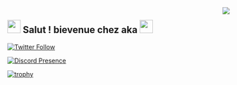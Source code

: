 <img src="https://64.media.tumblr.com/e1f1c97123ae217eb731500e502e0083/tumblr_n9dxcikmIU1qc9zfzo7_r1_250.gif" align="right">
<h2><img src="https://emojis.slackmojis.com/emojis/images/1531849430/4246/blob-sunglasses.gif?1531849430" width="30"/> Salut ! bievenue chez aka <img src="https://media.giphy.com/media/WUlplcMpOCEmTGBtBW/giphy.gif" width="30"> </h2> </a>
</em></p>

[![Twitter Follow](https://img.shields.io/twitter/follow/ctjraka?label=Follow)](https://twitter.com/intent/follow?screen_name=ctjraka)

[![Discord Presence](https://lanyard.kyrie25.me/api/1212426397855911976)](https://discord.com/users/1212426397855911976)

[![trophy](https://github-profile-trophy.vercel.app/?username=zhenye-na&theme=nord&column=7)](https://github.com/Akalpb)
